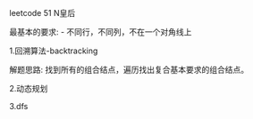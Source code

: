 leetcode 51  N皇后 

最基本的要求: - 不同行，不同列，不在一个对角线上


1.回溯算法-backtracking

解题思路: 找到所有的组合结点，遍历找出复合基本要求的组合结点。


2.动态规划



3.dfs




